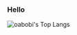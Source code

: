 ### Hello
![oabobi's Top Langs](https://github-readme-stats.vercel.app/api/top-langs/?username=oasoby&size_weight=0.5&count_weight=0.5&langs_count=20&layout=compact&theme=radical)


